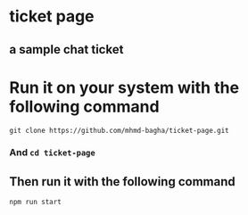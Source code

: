 # ticket page

## a sample chat ticket

# Run it on your system with the following command

```
git clone https://github.com/mhmd-bagha/ticket-page.git 
```

### And ``` cd ticket-page ```

## Then run it with the following command

```
npm run start
```